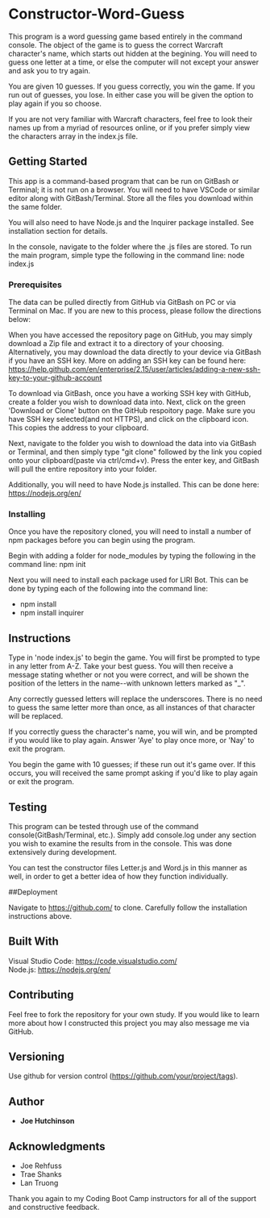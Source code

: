 # Constructor-Word-Guess

This program is a word guessing game based entirely in the command console.  The object of the game is to guess the correct Warcraft character's name, which starts out hidden at the begining.  You will need to guess one letter at a time, or else the computer will not except your answer and ask you to try again.  

You are given 10 guesses.  If you guess correctly, you win the game.  If you run out of guesses, you lose.  In either case you will be given the option to play again if you so choose.

If you are not very familiar with Warcraft characters, feel free to look their names up from a myriad of resources online, or if you prefer simply view the characters array in the index.js file.


## Getting Started

This app is a command-based program that can be run on GitBash or Terminal; it is not run on a browser.  You will need to have VSCode or similar editor along with GitBash/Terminal.  Store all the files you download within the same folder.

You will also need to have Node.js and the Inquirer package installed.  See installation section for details.

In the console, navigate to the folder where the .js files are stored.  To run the main program, simple type the following in the command line: node index.js

### Prerequisites

The data can be pulled directly from GitHub via GitBash on PC or via Terminal on Mac.  If you are new to this process, please follow the directions below:

When you have accessed the repository page on GitHub, you may simply download a Zip file and extract it to a directory of your choosing.  Alternatively, you may download the data directly to your device via GitBash if you have an SSH key.  More on adding an SSH key can be found here: https://help.github.com/en/enterprise/2.15/user/articles/adding-a-new-ssh-key-to-your-github-account

To download via GitBash, once you have a working SSH key with GitHub, create a folder you wish to download data into.  Next, click on the green 'Download or Clone' button on the GitHub respoitory page.  Make sure you have SSH key selected(and not HTTPS), and click on the clipboard icon.  This copies the address to your clipboard.

Next, navigate to the folder you wish to download the data into via GitBash or Terminal, and then simply type "git clone" followed by the link you copied onto your clipboard(paste via ctrl/cmd+v).  Press the enter key, and GitBash will pull the entire repository into your folder.

Additionally, you will need to have Node.js installed.  This can be done here: https://nodejs.org/en/


### Installing

Once you have the repository cloned, you will need to install a number of npm packages before you can begin using the program.

Begin with adding a folder for node_modules by typing the following in the command line: npm init

Next you will need to install each package used for LIRI Bot.  This can be done by typing each of the following into the command line:

* npm install
* npm install inquirer

## Instructions

Type in 'node index.js' to begin the game.  You will first be prompted to type in any letter from A-Z.  Take your best guess.  You will then receive a message stating whether or not you were correct, and will be shown the position of the letters in the name--with unknown letters marked as "_".

Any correctly guessed letters will replace the underscores.  There is no need to guess the same letter more than once, as all instances of that character will be replaced.  

If you correctly guess the character's name, you will win, and be prompted if you would like to play again.  Answer 'Aye' to play once more, or 'Nay' to exit the program.

You begin the game with 10 guesses; if these run out it's game over.  If this occurs, you will received the same prompt asking if you'd like to play again or exit the program. 


## Testing

This program can be tested through use of the command console(GitBash/Terminal, etc.).  Simply add console.log under any section you wish to examine the results from in the console.  This was done extensively during development. 

You can test the constructor files Letter.js and Word.js in this manner as well, in order to get a better idea of how they function individually.  


##Deployment

Navigate to https://github.com/ to clone.  Carefully follow the installation instructions above.


## Built With

Visual Studio Code: https://code.visualstudio.com/  
Node.js: https://nodejs.org/en/


## Contributing

Feel free to fork the repository for your own study.  If you would like to learn more about how I constructed this project you may also message me via GitHub.


## Versioning

Use github for version control (https://github.com/your/project/tags).


## Author

* **Joe Hutchinson**


## Acknowledgments

* Joe Rehfuss
* Trae Shanks
* Lan Truong

Thank you again to my Coding Boot Camp instructors for all of the support and constructive feedback.